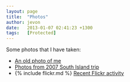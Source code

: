 ```yaml
---
layout: page
title:  "Photos"
author: jevon
date:   2013-01-07 02:41:23 +1300
tags:   [Protected]
---
```


Some photos that I have taken:

* <a href="http://www.flickr.com/photos/jdub_dub/421561180/">An old photo of me</a>
* [Photos from 2007 South Island trip](photos-from-2007-south-island-trip.md)
* {% include flickr.md %} <a href="http://www.flickr.com/photos/jdub_dub/">Recent Flickr activity</a>
